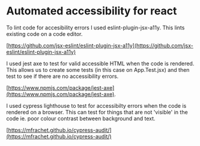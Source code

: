 # Automated accessibility for react

To lint code for accesibility errors I used eslint-plugin-jsx-a11y. This lints existing code on a code editor. 

[https://github.com/jsx-eslint/eslint-plugin-jsx-a11y](https://github.com/jsx-eslint/eslint-plugin-jsx-a11y)

I used jest axe to test for valid accessible HTML when the code is rendered. This allows us to create some tests (in this case on App.Test.jsx) and then test to see if there are no
accessibility errors.

[https://www.npmjs.com/package/jest-axe](https://www.npmjs.com/package/jest-axe).

I used cypress lighthouse to test for accessibilty errors when the code is rendered on a browser. This can test for things that are not 'visible' in the code
ie. poor colour contrast between background and text.

[https://mfrachet.github.io/cypress-audit/](https://mfrachet.github.io/cypress-audit/)